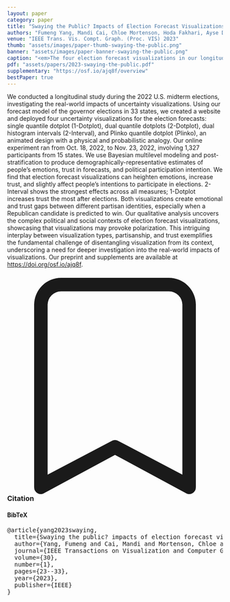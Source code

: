 ```yaml
---
layout: paper
category: paper
title: "Swaying the Public? Impacts of Election Forecast Visualizations on Emotion, Trust, and Intention in the 2022 U.S. Midterms"
authors: "Fumeng Yang, Mandi Cai, Chloe Mortenson, Hoda Fakhari, Ayse D. Lokmanoglu, Jessica Hullman, Steven Franconeri, Nicholas Diakopoulos, Erik C. Nisbet, Matthew Kay"
venue: "IEEE Trans. Vis. Compt. Graph. (Proc. VIS) 2023"
thumb: "assets/images/paper-thumb-swaying-the-public.png"
banner: "assets/images/paper-banner-swaying-the-public.png"
caption: "<em>The four election forecast visualizations in our longitudinal study</em>: <em>A. Single quantile dotplot</em> (1-Dotplot), B. <em>Dual quantile dotplots</em> (2-Dotplot), C. <em>Dual histogram intervals</em> (2-Interval), and D. <em>Plinko quantile dotplot</em> (Plinko). In the 2022 U.S. midterm elections, we frequently updated this website to include the newest forecasts. Here all four visualizations show the forecast for Georgia on Oct. 27, 2022, which predicted a 73% probability of the Republican candidate Brian P. Kemp winning the governorship."
pdf: "assets/papers/2023-swaying-the-public.pdf"
supplementary: "https://osf.io/ajq8f/overview"
bestPaper: true
---
```


<!-- abstract -->

We conducted a longitudinal study during the 2022 U.S. midterm elections, investigating the real-world impacts of uncertainty visualizations. Using our forecast model of the governor elections in 33 states, we created a website and deployed four uncertainty visualizations for the election forecasts: single quantile dotplot (1-Dotplot), dual quantile dotplots (2-Dotplot), dual histogram intervals (2-Interval), and Plinko quantile dotplot (Plinko), an animated design with a physical and probabilistic analogy. Our online experiment ran from Oct. 18, 2022, to Nov. 23, 2022, involving 1,327 participants from 15 states. We use Bayesian multilevel modeling and post-stratification to produce demographically-representative estimates of people’s emotions, trust in forecasts, and political participation intention. We find that election forecast visualizations can heighten emotions, increase trust, and slightly affect people’s intentions to participate in elections. 2-Interval shows the strongest effects across all measures; 1-Dotplot increases trust the most after elections. Both visualizations create emotional and trust gaps between different partisan identities, especially when a Republican candidate is predicted to win. Our qualitative analysis uncovers the complex political and social contexts of election forecast visualizations, showcasing that visualizations may provoke polarization. This intriguing interplay between visualization types, partisanship, and trust exemplifies the fundamental challenge of disentangling visualization from its context, underscoring a need for deeper investigation into the real-world impacts of visualizations. Our preprint and supplements are available at https://doi.org/osf.io/ajq8f.

<h3><svg xmlns="http://www.w3.org/2000/svg" fill="currentColor" class="bi bi-bookmark" viewBox="0 0 16 16">
  <path d="M2 2a2 2 0 0 1 2-2h8a2 2 0 0 1 2 2v13.5a.5.5 0 0 1-.777.416L8 13.101l-5.223 2.815A.5.5 0 0 1 2 15.5V2zm2-1a1 1 0 0 0-1 1v12.566l4.723-2.482a.5.5 0 0 1 .554 0L13 14.566V2a1 1 0 0 0-1-1H4z"/>
</svg> Citation</h3>
<div class="bibtex">
<!-- bibtex -->
<h4>BibTeX</h4>
<pre>
@article{yang2023swaying,
  title={Swaying the public? impacts of election forecast visualizations on emotion, trust, and intention in the 2022 us midterms},
  author={Yang, Fumeng and Cai, Mandi and Mortenson, Chloe and Fakhari, Hoda and Lokmanoglu, Ayse D and Hullman, Jessica and Franconeri, Steven and Diakopoulos, Nicholas and Nisbet, Erik C and Kay, Matthew},
  journal={IEEE Transactions on Visualization and Computer Graphics},
  volume={30},
  number={1},
  pages={23--33},
  year={2023},
  publisher={IEEE}
}
</pre>
</div>
